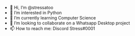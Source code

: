 - 👋 Hi, I’m @stressatoo
- 👀 I’m interested in Python
- 🌱 I’m currently learning Computer Science
- 💞️ I’m looking to collaborate on a Whatsapp Desktop project
- 📫 How to reach me: Discord Stress#0001

<!---
stressatoo/stressatoo is a ✨ special ✨ repository because its `README.md` (this file) appears on your GitHub profile.
You can click the Preview link to take a look at your changes.
--->
